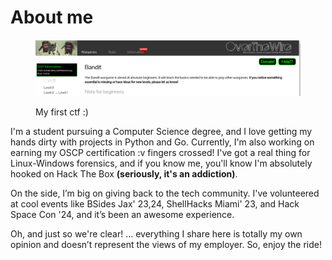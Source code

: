 # About me

<figure><img src="../.gitbook/assets/image (11).png" alt=""><figcaption><p>My first ctf :)</p></figcaption></figure>

I'm a student pursuing a Computer Science degree, and I love getting my hands dirty with projects in Python and Go. Currently, I'm also working on earning my OSCP certification :v fingers crossed! I've got a real thing for Linux-Windows forensics, and if you know me, you'll know I'm absolutely hooked on Hack The Box **(seriously, it's an addiction)**.

On the side, I’m big on giving back to the tech community. I've volunteered at cool events like BSides Jax' 23,24, ShellHacks Miami' 23, and Hack Space Con '24, and it’s been an awesome experience.

Oh, and just so we're clear! ... everything I share here is totally my own opinion and doesn’t represent the views of my employer. So, enjoy the ride!
